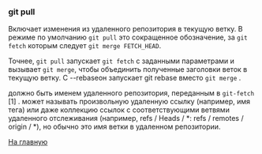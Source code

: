 ### git pull

Включает изменения из удаленного репозитория в текущую ветку. В режиме по умолчанию `git pull` это сокращенное обозначение, за `git fetch` которым следует `git merge FETCH_HEAD`.

Точнее, `git pull` запускает `git fetch` с заданными параметрами и вызывает `git merge`, чтобы объединить полученные заголовки веток в текущую ветку. С --rebaseон запускает git rebase вместо `git merge` .

<repository> должно быть именем удаленного репозитория, переданным в `git-fetch` [1] . <refspec> может называть произвольную удаленную ссылку (например, имя тега) или даже коллекцию ссылок с соответствующими ветвями удаленного отслеживания (например, refs / Heads / *: refs / remotes / origin / *), но обычно это имя ветки в удаленном репозитории.

[На главную](./readme.md)